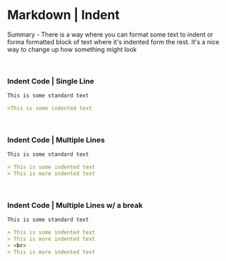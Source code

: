 # Markdown | Indent

Summary - There is a way where you can format some text to indent or forma formatted block of text where it's indented form the rest. It's a nice way to change up how something might look

<br>

### Indent Code | Single Line

```markdown
This is some standard text

>This is some indented text
```

<br>

### Indent Code | Multiple Lines

```markdown
This is some standard text

> This is some indented text
> This is more indented text
```
<br>

### Indent Code | Multiple Lines w/ a break

```markdown
This is some standard text

> This is some indented text
> This is more indented text
> <br>
> This is more indented text
```
